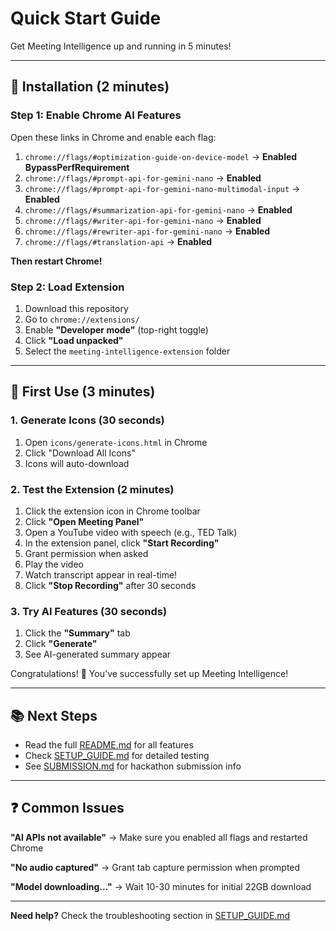 # Quick Start Guide

Get Meeting Intelligence up and running in 5 minutes!

---

## 🚀 Installation (2 minutes)

### Step 1: Enable Chrome AI Features

Open these links in Chrome and enable each flag:

1. `chrome://flags/#optimization-guide-on-device-model` → **Enabled BypassPerfRequirement**
2. `chrome://flags/#prompt-api-for-gemini-nano` → **Enabled**
3. `chrome://flags/#prompt-api-for-gemini-nano-multimodal-input` → **Enabled**
4. `chrome://flags/#summarization-api-for-gemini-nano` → **Enabled**
5. `chrome://flags/#writer-api-for-gemini-nano` → **Enabled**
6. `chrome://flags/#rewriter-api-for-gemini-nano` → **Enabled**
7. `chrome://flags/#translation-api` → **Enabled**

**Then restart Chrome!**

### Step 2: Load Extension

1. Download this repository
2. Go to `chrome://extensions/`
3. Enable **"Developer mode"** (top-right toggle)
4. Click **"Load unpacked"**
5. Select the `meeting-intelligence-extension` folder

---

## 🎯 First Use (3 minutes)

### 1. Generate Icons (30 seconds)

1. Open `icons/generate-icons.html` in Chrome
2. Click "Download All Icons"
3. Icons will auto-download

### 2. Test the Extension (2 minutes)

1. Click the extension icon in Chrome toolbar
2. Click **"Open Meeting Panel"**
3. Open a YouTube video with speech (e.g., TED Talk)
4. In the extension panel, click **"Start Recording"**
5. Grant permission when asked
6. Play the video
7. Watch transcript appear in real-time!
8. Click **"Stop Recording"** after 30 seconds

### 3. Try AI Features (30 seconds)

1. Click the **"Summary"** tab
2. Click **"Generate"**
3. See AI-generated summary appear

Congratulations! 🎉 You've successfully set up Meeting Intelligence!

---

## 📚 Next Steps

- Read the full [README.md](README.md) for all features
- Check [SETUP_GUIDE.md](SETUP_GUIDE.md) for detailed testing
- See [SUBMISSION.md](SUBMISSION.md) for hackathon submission info

---

## ❓ Common Issues

**"AI APIs not available"**
→ Make sure you enabled all flags and restarted Chrome

**"No audio captured"**
→ Grant tab capture permission when prompted

**"Model downloading..."**
→ Wait 10-30 minutes for initial 22GB download

---

**Need help?** Check the troubleshooting section in [SETUP_GUIDE.md](SETUP_GUIDE.md)

